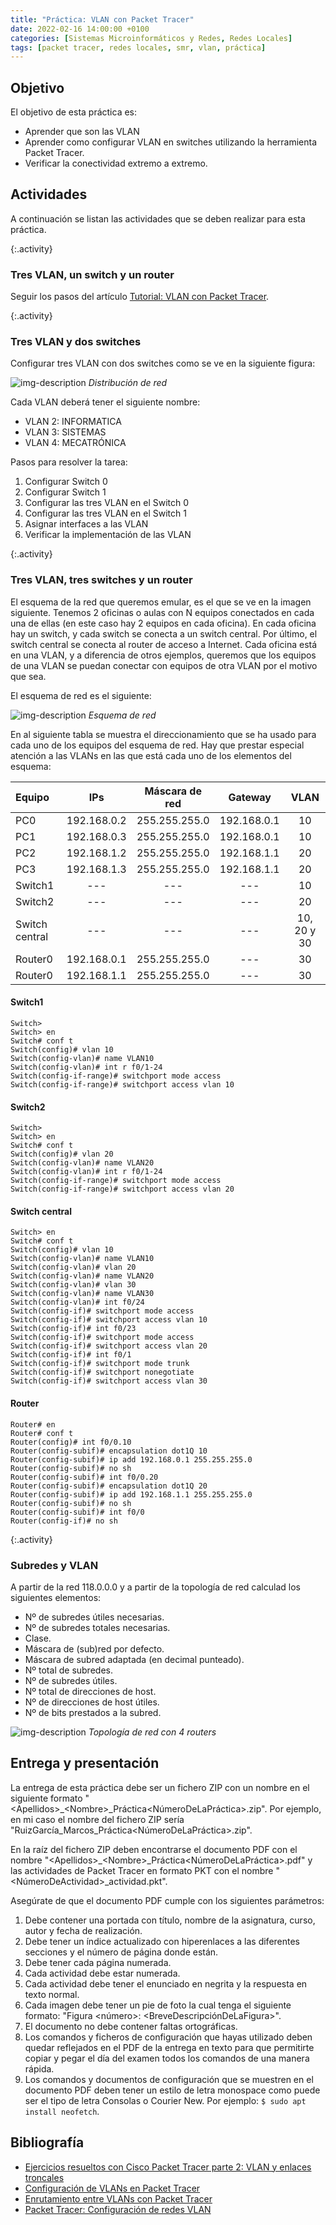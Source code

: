 ```yaml
---
title: "Práctica: VLAN con Packet Tracer"
date: 2022-02-16 14:00:00 +0100
categories: [Sistemas Microinformáticos y Redes, Redes Locales]
tags: [packet tracer, redes locales, smr, vlan, práctica]
---
```


## Objetivo

El objetivo de esta práctica es:
- Aprender que son las VLAN 
- Aprender como configurar VLAN en switches utilizando la herramienta Packet Tracer.
- Verificar la conectividad extremo a extremo.

## Actividades

A continuación se listan las actividades que se deben realizar para esta práctica.

{:.activity}
### Tres VLAN, un switch y un router

Seguir los pasos del artículo [Tutorial: VLAN con Packet Tracer](/posts/tutorial-vlan-packet-tracer).

{:.activity}
### Tres VLAN y dos switches

Configurar tres VLAN con dos switches como se ve en la siguiente figura:

![img-description](/assets/img/practica-vlan-packet-tracer/tresVlanDosSwitches.png)
_Distribución de red_

Cada VLAN deberá tener el siguiente nombre:

- VLAN 2: INFORMATICA
- VLAN 3: SISTEMAS
- VLAN 4: MECATRÓNICA

Pasos para resolver la tarea:

1. Configurar Switch 0
1. Configurar Switch 1
1. Configurar las tres VLAN en el Switch 0
1. Configurar las tres VLAN en el Switch 1
1. Asignar interfaces a las VLAN
1. Verificar la implementación de las VLAN


{:.activity}
### Tres VLAN, tres switches y un router

El esquema de la red que queremos emular, es el que se ve en la imagen siguiente. Tenemos 2 oficinas o aulas con N equipos conectados en cada una de ellas (en este caso hay 2 equipos en cada oficina). En cada oficina hay un switch, y cada switch se conecta a un switch central. Por último, el switch central se conecta al router de acceso a Internet. Cada oficina está en una VLAN, y a diferencia de otros ejemplos, queremos que los equipos de una VLAN se puedan conectar con equipos de otra VLAN por el motivo que sea.

El esquema de red es el siguiente:

![img-description](/assets/img/practica-vlan-packet-tracer/enrutamiento-entre-vlans-001.webp)
_Esquema de red_

En al siguiente tabla se muestra el direccionamiento que se ha usado para cada uno de los equipos del esquema de red. Hay que prestar especial atención a las VLANs en las que está cada uno de los elementos del esquema:

| Equipo | IPs | Máscara de red | Gateway | VLAN |
|:---|:---:|:---:|:---:|:---:|
| PC0 | 192.168.0.2 | 255.255.255.0 | 192.168.0.1 | 10 |
| PC1 | 192.168.0.3 | 255.255.255.0 | 192.168.0.1 | 10 |
| PC2 | 192.168.1.2 | 255.255.255.0 | 192.168.1.1 | 20 |
| PC3 | 192.168.1.3 | 255.255.255.0 | 192.168.1.1 | 20 |
| Switch1 | --- | --- | --- | 10 |
| Switch2 | --- | --- | --- | 20 |
| Switch central | --- | --- | --- | 10, 20 y 30 |
| Router0 | 192.168.0.1 | 255.255.255.0 | --- | 30 |
| Router0 | 192.168.1.1 | 255.255.255.0 | --- | 30 |

#### Switch1

```console
Switch>
Switch> en
Switch# conf t
Switch(config)# vlan 10
Switch(config-vlan)# name VLAN10
Switch(config-vlan)# int r f0/1-24
Switch(config-if-range)# switchport mode access
Switch(config-if-range)# switchport access vlan 10
```

#### Switch2

```console
Switch>
Switch> en
Switch# conf t
Switch(config)# vlan 20
Switch(config-vlan)# name VLAN20
Switch(config-vlan)# int r f0/1-24
Switch(config-if-range)# switchport mode access
Switch(config-if-range)# switchport access vlan 20
```

#### Switch central

```console
Switch> en
Switch# conf t
Switch(config)# vlan 10
Switch(config-vlan)# name VLAN10
Switch(config-vlan)# vlan 20
Switch(config-vlan)# name VLAN20
Switch(config-vlan)# vlan 30
Switch(config-vlan)# name VLAN30
Switch(config-vlan)# int f0/24
Switch(config-if)# switchport mode access
Switch(config-if)# switchport access vlan 10
Switch(config-if)# int f0/23
Switch(config-if)# switchport mode access
Switch(config-if)# switchport access vlan 20
Switch(config-if)# int f0/1
Switch(config-if)# switchport mode trunk
Switch(config-if)# switchport nonegotiate
Switch(config-if)# switchport access vlan 30
```

#### Router

```console
Router# en
Router# conf t
Router(config)# int f0/0.10
Router(config-subif)# encapsulation dot1Q 10
Router(config-subif)# ip add 192.168.0.1 255.255.255.0
Router(config-subif)# no sh
Router(config-subif)# int f0/0.20
Router(config-subif)# encapsulation dot1Q 20
Router(config-subif)# ip add 192.168.1.1 255.255.255.0
Router(config-subif)# no sh
Router(config-subif)# int f0/0
Router(config-if)# no sh
```

{:.activity}
### Subredes y VLAN

A partir de la red 118.0.0.0 y a partir de la topología de red calculad los siguientes elementos:

- Nº de subredes útiles necesarias.
- Nº de subredes totales necesarias.
- Clase.
- Máscara de (sub)red por defecto.
- Máscara de subred adaptada (en decimal punteado).
- Nº total de subredes.
- Nº de subredes útiles.
- Nº total de direcciones de host.
- Nº de direcciones de host útiles.
- Nº de bits prestados a la subred.

![img-description](/assets/img/practica-vlan-packet-tracer/topologiaRed4Routers.png)
_Topología de red con 4 routers_


## Entrega y presentación

La entrega de esta práctica debe ser un fichero ZIP con un nombre en el siguiente formato "\<Apellidos\>_\<Nombre\>_Práctica\<NúmeroDeLaPráctica\>.zip". Por ejemplo, en mi caso el nombre del fichero ZIP sería "RuizGarcía_Marcos_Práctica\<NúmeroDeLaPráctica\>.zip".

En la raíz del fichero ZIP deben encontrarse el documento PDF con el nombre "\<Apellidos\>_\<Nombre\>_Práctica\<NúmeroDeLaPráctica\>.pdf" y las actividades de Packet Tracer en formato PKT con el nombre "\<NúmeroDeActividad\>_actividad.pkt".

Asegúrate de que el documento PDF cumple con los siguientes parámetros:

1. Debe contener una portada con título, nombre de la asignatura, curso, autor y fecha de realización.
2. Debe tener un índice actualizado con hiperenlaces a las diferentes secciones y el número de página donde están.
3. Debe tener cada página numerada.
4. Cada actividad debe estar numerada. 
5. Cada actividad debe tener el enunciado en negrita y la respuesta en texto normal.
6. Cada imagen debe tener un pie de foto la cual tenga el siguiente formato: "Figura \<número\>: \<BreveDescripciónDeLaFigura\>".
7. El documento no debe contener faltas ortográficas.
8. Los comandos y ficheros de configuración que hayas utilizado deben quedar reflejados en el PDF de la entrega en texto para que permitirte copiar y pegar el día del examen todos los comandos de una manera rápida.
9. Los comandos y documentos de configuración que se muestren en el documento PDF deben tener un estilo de letra monospace como puede ser el tipo de letra Consolas o Courier New. Por ejemplo: `$ sudo apt install neofetch`.

## Bibliografía

- [Ejercicios resueltos con Cisco Packet Tracer parte 2: VLAN y enlaces troncales](https://parzibyte.me/blog/2018/05/22/ejercicios-resueltos-cisco-vlan-enlaces-troncales/)
- [Configuración de VLANs en Packet Tracer](https://www.raulprietofernandez.net/blog/packet-tracer/configuracion-de-vlans-en-packet-tracer)
- [Enrutamiento entre VLANs con Packet Tracer](https://www.raulprietofernandez.net/blog/packet-tracer/enrutamiento-entre-vlans-con-packet-tracer)
- [Packet Tracer: Configuración de redes VLAN](https://examenredes.com/3-3-12-packet-tracer-configuracion-de-redes-vlan-respuestas/)